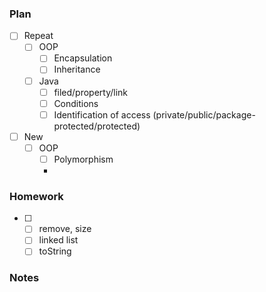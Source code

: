 ### Plan

 - [ ] Repeat
   - [ ] OOP
     - [ ] Encapsulation
     - [ ] Inheritance
   - [ ] Java
     - [ ] filed/property/link
     - [ ] Conditions
     - [ ] Identification of access (private/public/package-protected/protected)

 - [ ] New 
   - [ ] OOP
     - [ ] Polymorphism
     - 
### Homework

- [ ]
  - [ ] remove, size
  - [ ] linked list
  - [ ] toString

### Notes
